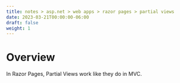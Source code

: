 ```yaml
---
title: notes > asp.net > web apps > razor pages > partial views
date: 2023-03-21T00:00:00-06:00
draft: false
weight: 1
---
```


# Overview
In Razor Pages, Partial Views work like they do in MVC.
